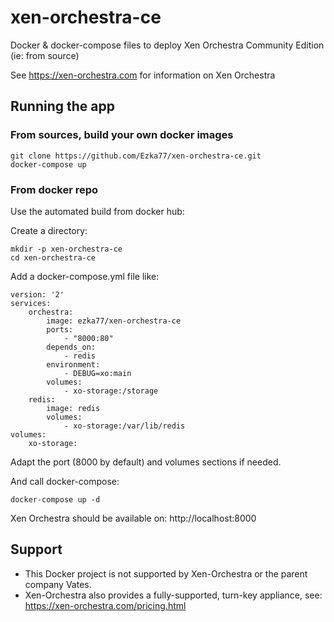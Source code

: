 # xen-orchestra-ce
Docker &amp; docker-compose files to deploy Xen Orchestra Community Edition (ie: from source)

See https://xen-orchestra.com for information on Xen Orchestra

## Running the app

### From sources, build your own docker images

```
git clone https://github.com/Ezka77/xen-orchestra-ce.git
docker-compose up
```

### From docker repo

Use the automated build from docker hub:

Create a directory:
```
mkdir -p xen-orchestra-ce
cd xen-orchestra-ce
```

Add a docker-compose.yml file like:

```
version: '2'
services:
    orchestra:
        image: ezka77/xen-orchestra-ce
        ports:
            - "8000:80"
        depends_on:
            - redis
        environment:
            - DEBUG=xo:main
        volumes:
            - xo-storage:/storage
    redis:
        image: redis
        volumes:
            - xo-storage:/var/lib/redis
volumes:
    xo-storage: 
```

Adapt the port (8000 by default) and volumes sections if needed.

And call docker-compose:
```
docker-compose up -d
```

Xen Orchestra should be available on: http://localhost:8000


## Support

* This Docker project is not supported by Xen-Orchestra or the parent company Vates.
* Xen-Orchestra also provides a fully-supported, turn-key appliance, see: https://xen-orchestra.com/pricing.html
